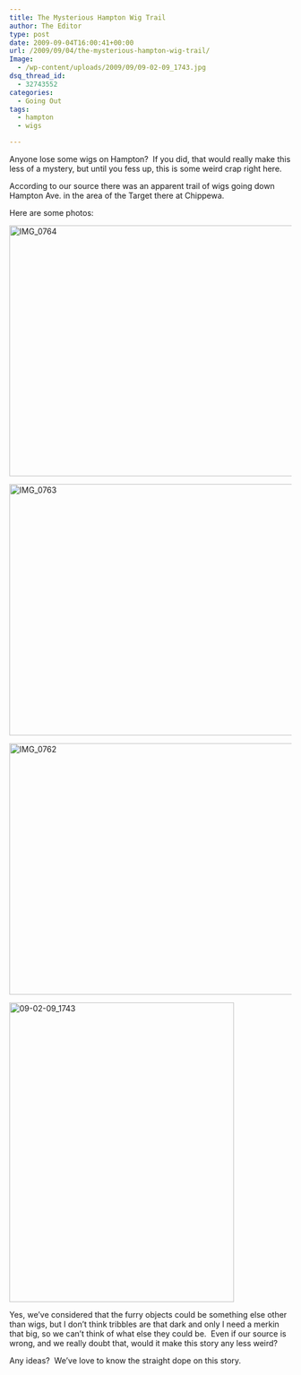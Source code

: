 ```yaml
---
title: The Mysterious Hampton Wig Trail
author: The Editor
type: post
date: 2009-09-04T16:00:41+00:00
url: /2009/09/04/the-mysterious-hampton-wig-trail/
Image:
  - /wp-content/uploads/2009/09/09-02-09_1743.jpg
dsq_thread_id:
  - 32743552
categories:
  - Going Out
tags:
  - hampton
  - wigs

---
```

Anyone lose some wigs on Hampton?  If you did, that would really make this less of a mystery, but until you fess up, this is some weird crap right here.

According to our source there was an apparent trail of wigs going down Hampton Ave. in the area of the Target there at Chippewa.

Here are some photos:

[<img class="aligncenter size-full wp-image-1618" title="IMG_0764" src="http://punchingkitty.com/wp-content/uploads/2009/09/IMG_0764.jpg" alt="IMG_0764" width="598" height="448" srcset="http://media.punchingkitty.com/wordpress/2009/09/IMG_0764.jpg 598w, http://media.punchingkitty.com/wordpress/2009/09/IMG_0764-300x224.jpg 300w" sizes="(max-width: 598px) 100vw, 598px" />][1][][2]

[<img class="aligncenter size-full wp-image-1617" title="IMG_0763" src="http://punchingkitty.com/wp-content/uploads/2009/09/IMG_0763.jpg" alt="IMG_0763" width="599" height="449" srcset="http://media.punchingkitty.com/wordpress/2009/09/IMG_0763.jpg 599w, http://media.punchingkitty.com/wordpress/2009/09/IMG_0763-300x224.jpg 300w" sizes="(max-width: 599px) 100vw, 599px" />][2]

[<img class="aligncenter size-full wp-image-1616" title="IMG_0762" src="http://punchingkitty.com/wp-content/uploads/2009/09/IMG_0762.jpg" alt="IMG_0762" width="599" height="449" srcset="http://media.punchingkitty.com/wordpress/2009/09/IMG_0762.jpg 599w, http://media.punchingkitty.com/wordpress/2009/09/IMG_0762-300x224.jpg 300w" sizes="(max-width: 599px) 100vw, 599px" />][3]

[<img class="aligncenter size-full wp-image-1615" title="09-02-09_1743" src="http://punchingkitty.com/wp-content/uploads/2009/09/09-02-09_1743.jpg" alt="09-02-09_1743" width="401" height="535" srcset="http://media.punchingkitty.com/wordpress/2009/09/09-02-09_1743.jpg 401w, http://media.punchingkitty.com/wordpress/2009/09/09-02-09_1743-224x300.jpg 224w" sizes="(max-width: 401px) 100vw, 401px" />][4]

Yes, we&#8217;ve considered that the furry objects could be something else other than wigs, but I don&#8217;t think tribbles are that dark and only I need a merkin that big, so we can&#8217;t think of what else they could be.  Even if our source is wrong, and we really doubt that, would it make this story any less weird?

Any ideas?  We&#8217;ve love to know the straight dope on this story.

 [1]: http://punchingkitty.com/wp-content/uploads/2009/09/IMG_0764.jpg
 [2]: http://punchingkitty.com/wp-content/uploads/2009/09/IMG_0763.jpg
 [3]: http://punchingkitty.com/wp-content/uploads/2009/09/IMG_0762.jpg
 [4]: http://punchingkitty.com/wp-content/uploads/2009/09/09-02-09_1743.jpg